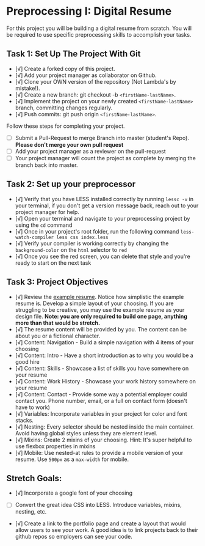 # Preprocessing I: Digital Resume

For this project you will be building a digital resume from scratch. You will be required to use specific preprocessing skills to accomplish your tasks.  

## Task 1: Set Up The Project With Git

- [√] Create a forked copy of this project.
- [√] Add your project manager as collaborator on Github.
- [√] Clone your OWN version of the repository (Not Lambda's by mistake!).
- [√] Create a new branch: git checkout -b `<firstName-lastName>`.
- [√] Implement the project on your newly created `<firstName-lastName>` branch, committing changes regularly.
- [√] Push commits: git push origin `<firstName-lastName>`.
 
Follow these steps for completing your project.

- [ ] Submit a Pull-Request to merge <firstName-lastName> Branch into master (student's  Repo). **Please don't merge your own pull request**
- [ ] Add your project manager as a reviewer on the pull-request
- [ ] Your project manager will count the project as complete by merging the branch back into master.

## Task 2: Set up your preprocessor
* [√] Verify that you have LESS installed correctly by running `lessc -v` in your terminal, if you don't get a version message back, reach out to your project manager for help.
* [√] Open your terminal and navigate to your preprocessing project by using the `cd` command
* [√] Once in your project's root folder, run the following command `less-watch-compiler less css index.less`
* [√] Verify your compiler is working correctly by changing the `background-color` on the `html` selector to `red`
* [√] Once you see the red screen, you can delete that style and you're ready to start on the next task

## Task 3: Project Objectives

* [√] Review the [example resume](resume-example.png).  Notice how simplistic the example resume is.  Develop a simple layout of your choosing. If you are struggling to be creative, you may use the example resume as your design file. 
**Note: you are only required to build one page, anything more than that would be stretch.**
* [√] The resume content will be provided by you. The content can be about you or a fictional character.  
* [√] Content: Navigation - Build a simple navigation with 4 items of your choosing
* [√] Content: Intro - Have a short introduction as to why you would be a good hire
* [√] Content: Skills - Showcase a list of skills you have somewhere on your resume
* [√] Content: Work History - Showcase your work history somewhere on your resume
* [√] Content: Contact - Provide some way a potential employer could contact you.  Phone number, email, or a full on contact form (doesn't have to work)
* [√] Variables: Incorporate variables in your project for color and font stacks.  
* [√] Nesting: Every selector should be nested inside the main container.  Avoid having global styles unless they are element level.
* [√] Mixins: Create 2 mixins of your choosing. Hint: It's super helpful to use flexbox properties in mixins
* [√] Mobile: Use nested-at rules to provide a mobile version of your resume.  Use `500px` as a `max-width` for mobile. 

## Stretch Goals: 
* [√] Incorporate a google font of your choosing
* [ ] Convert the great idea CSS into LESS.  Introduce variables, mixins, nesting, etc. 
* [√] Create a link to the portfolio page and create a layout that would allow users to see your work.  A good idea is to link projects back to their github repos so employers can see your code.



